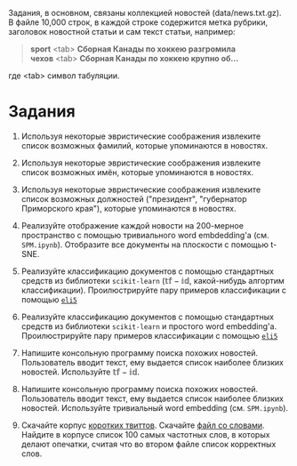 Задания, в основном, связаны коллекцией новостей (data/news.txt.gz). В  файле  10,000 строк, в каждой строке содержится метка рубрики, заголовок новостной статьи и сам текст статьи, например:

>    **sport**&nbsp;&lt;tab&gt;&nbsp;**Сборная Канады по хоккею разгромила чехов**&nbsp;&lt;tab&gt;&nbsp;**Сборная Канады по хоккею крупно об...**

где &lt;tab&gt; символ табуляции. 

# Задания

1. Используя некоторые эвристические соображения извлеките список возможных фамилий, которые упоминаются в новостях.

2. Используя некоторые эвристические соображения извлеките список возможных имён, которые упоминаются в новостях.

3. Используя некоторые эвристические соображения извлеките список возможных должностей ("президент", "губернатор Приморского края"), которые упоминаются в новостях.

4. Реализуйте отображение каждой новости на 200-мерное пространство с помощью тривиального word embdedding'а (см. `SPM.ipynb`). Отобразите все документы на плоскости с помощью t-SNE.

5. Реализуйте классификацию документов с помощью стандартных средств из библиотеки `scikit-learn` ($\mathbb{tf-id}$, какой-нибудь алгортим классификации). Проилюстрируйте пару примеров классификации с помощью [`eli5`](https://github.com/TeamHG-Memex/eli5) 

6. Реализуйте классификацию документов с помощью стандартных средств из библиотеки `scikit-learn` и простого word embedding'а. Проилюстрируйте пару примеров классификации с помощью [`eli5`](https://github.com/TeamHG-Memex/eli5) 

7. Напишите консольную программу поиска похожих новостей. Пользователь вводит текст, ему выдается список наиболее близких новостей. Используйте $\mathbb{tf-id}$.

8. Напишите консольную программу поиска похожих новостей. Пользователь вводит текст, ему выдается список наиболее близких новостей. Используйте тривиальный word embedding (см. `SPM.ipynb`).

9. Скачайте корпус [коротких твиттов](https://study.mokoron.com/). Скачайте [файл со словами](http://opencorpora.org/files/export/ngrams/unigrams.cyr.lc.zip). Найдите в корпусе список 100 самых частотных слов, в которых делают опечатки, считая что во втором файле список корректных слов.  